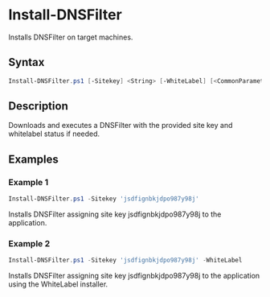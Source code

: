 # Install-DNSFilter

Installs DNSFilter on target machines.

## Syntax
```PowerShell
Install-DNSFilter.ps1 [-Sitekey] <String> [-WhiteLabel] [<CommonParameters>]
```
## Description

Downloads and executes a DNSFilter with the provided site key and whitelabel status if needed.

## Examples


###  Example 1 
```PowerShell
Install-DNSFilter.ps1 -Sitekey 'jsdfignbkjdpo987y98j'
```

Installs DNSFilter assigning site key jsdfignbkjdpo987y98j to the application.

###  Example 2 
```PowerShell
Install-DNSFilter.ps1 -Sitekey 'jsdfignbkjdpo987y98j' -WhiteLabel
```

Installs DNSFilter assigning site key jsdfignbkjdpo987y98j to the application using the WhiteLabel installer.
